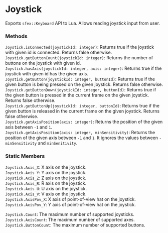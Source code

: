 # Joystick
Exports `sfex::Keyboard` API to Lua. Allows reading joystick input from user.  

### Methods
`Joystick.isConnected(joystickId: integer)`: Returns true if the joystick with given id is connected. Returns false otherwise.  
`Joystick.getButtonCount(joystickId: integer)`: Returns the number of buttons on the joystick with given id.  
`Joystick.hasAxis(joystickId: integer, axis: integer)`: Returns true if the joystick with given id has the given axis.  
`Joystick.getButton(joystickId: integer, buttonId)`: Returns true if the given button is being pressed on the given joystick. Returns false otherwise.  
`Joystick.getButtonDown(joystickId: integer, buttonId)`: Returns true if the given button is pressed in the current frame on the given joystick. Returns false otherwise.  
`Joystick.getButtonUp(joystickId: integer, buttonId)`: Returns true if the given button is released in the current frame on the given joystick. Returns false otherwise.  
`Joystick.getAxisPosition(axis: integer)`: Returns the position of the given axis between `-1` and `1`.  
`Joystick.getAxisPosition(axis: integer, minSensitivity)`: Returns the position of the given axis between `-1` and `1`. It ignores the values between `-minSensitivity` and `minSenitivity`.  

### Static Members
`Joystick.Axis_X`: X axis on the joystick.  
`Joystick.Axis_Y`: Y axis on the joystick.  
`Joystick.Axis_Z`: Z axis on the joystick.  
`Joystick.Axis_R`: R axis on the joystick.  
`Joystick.Axis_U`: U axis on the joystick.  
`Joystick.Axis_V`: V axis on the joystick.  
`Joystick.AxisPov_X`: X axis of point-of-view hat on the joystick.  
`Joystick.AxisPov_Y`: Y axis of point-of-view hat on the joystick.  

`Joystick.Count`: The maximum number of supported joysticks.  
`Joystick.AxisCount`: The maximum number of supported axes.  
`Joystick.ButtonCount`: The maximum number of supported buttons.  